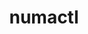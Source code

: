 ---
title: "numactl"
layout: cache
categories: [package, develop-2024-12-22]
meta: {"versions": ["2.0.18"], "compilers": ["gcc@=11.1.0", "gcc@=11.4.0", "gcc@=12.3.0", "gcc@=12.4.0", "gcc@=13.2.0", "gcc@=7.3.1", "gcc@=9.4.0", "oneapi@=2024.1.0", "oneapi@=2024.2.1"], "oss": ["amzn2", "ubuntu20.04", "ubuntu22.04", "ubuntu24.04"], "platforms": ["linux"], "targets": ["aarch64", "neoverse_v1", "ppc64le", "x86_64_v3", "x86_64_v4"], "stacks": ["aws-isc", "aws-isc-aarch64", "aws-pcluster-neoverse_v1", "aws-pcluster-x86_64_v4", "data-vis-sdk", "e4s", "e4s-oneapi", "e4s-power", "ml-linux-aarch64-cpu", "ml-linux-aarch64-cuda", "ml-linux-x86_64-cpu", "ml-linux-x86_64-cuda", "ml-linux-x86_64-rocm", "radiuss-aws", "radiuss-aws-aarch64", "root", "tutorial"], "num_specs": 16, "num_specs_by_stack": {"radiuss-aws-aarch64": 2, "root": 16, "aws-isc-aarch64": 1, "aws-pcluster-neoverse_v1": 1, "radiuss-aws": 2, "aws-isc": 1, "aws-pcluster-x86_64_v4": 2, "e4s-power": 1, "data-vis-sdk": 1, "tutorial": 2, "e4s": 1, "e4s-oneapi": 1, "ml-linux-aarch64-cpu": 1, "ml-linux-aarch64-cuda": 1, "ml-linux-x86_64-rocm": 1, "ml-linux-x86_64-cuda": 1, "ml-linux-x86_64-cpu": 1}}
spec_details: [{"hash": "7zonn4ov6l2invwmimxbcp7pxzzw2m7u", "compiler": "gcc@=7.3.1", "versions": ["2.0.18"], "os": "amzn2", "platform": "linux", "target": "aarch64", "variants": ["build_system=autotools"], "stacks": ["radiuss-aws-aarch64", "root"], "size": "-", "tarball": "https://binaries.spack.io/develop-2024-12-22/build_cache/linux-amzn2-aarch64/gcc-7.3.1/numactl-2.0.18/linux-amzn2-aarch64-gcc-7.3.1-numactl-2.0.18-7zonn4ov6l2invwmimxbcp7pxzzw2m7u.spack"}, {"hash": "m42coigwgov2gv7bu2rc4zxmnok65w5o", "compiler": "gcc@=7.3.1", "versions": ["2.0.18"], "os": "amzn2", "platform": "linux", "target": "aarch64", "variants": ["build_system=autotools"], "stacks": ["root", "aws-isc-aarch64"], "size": "-", "tarball": "https://binaries.spack.io/develop-2024-12-22/build_cache/linux-amzn2-aarch64/gcc-7.3.1/numactl-2.0.18/linux-amzn2-aarch64-gcc-7.3.1-numactl-2.0.18-m42coigwgov2gv7bu2rc4zxmnok65w5o.spack"}, {"hash": "h42tspdpzitbi5adgzwi7puejexyu2x5", "compiler": "gcc@=7.3.1", "versions": ["2.0.18"], "os": "amzn2", "platform": "linux", "target": "aarch64", "variants": ["build_system=autotools"], "stacks": ["radiuss-aws-aarch64", "root"], "size": "-", "tarball": "https://binaries.spack.io/develop-2024-12-22/build_cache/linux-amzn2-aarch64/gcc-7.3.1/numactl-2.0.18/linux-amzn2-aarch64-gcc-7.3.1-numactl-2.0.18-h42tspdpzitbi5adgzwi7puejexyu2x5.spack"}, {"hash": "cwmspjqhphis6kpb35vtefxgik3hv6uj", "compiler": "gcc@=12.4.0", "versions": ["2.0.18"], "os": "amzn2", "platform": "linux", "target": "neoverse_v1", "variants": ["build_system=autotools"], "stacks": ["aws-pcluster-neoverse_v1", "root"], "size": "-", "tarball": "https://binaries.spack.io/develop-2024-12-22/build_cache/linux-amzn2-neoverse_v1/gcc-12.4.0/numactl-2.0.18/linux-amzn2-neoverse_v1-gcc-12.4.0-numactl-2.0.18-cwmspjqhphis6kpb35vtefxgik3hv6uj.spack"}, {"hash": "rizf6cy4z3ehsjd7qgshba5aicduhonc", "compiler": "gcc@=7.3.1", "versions": ["2.0.18"], "os": "amzn2", "platform": "linux", "target": "x86_64_v3", "variants": ["build_system=autotools"], "stacks": ["radiuss-aws", "root"], "size": "-", "tarball": "https://binaries.spack.io/develop-2024-12-22/build_cache/linux-amzn2-x86_64_v3/gcc-7.3.1/numactl-2.0.18/linux-amzn2-x86_64_v3-gcc-7.3.1-numactl-2.0.18-rizf6cy4z3ehsjd7qgshba5aicduhonc.spack"}, {"hash": "zollkmswzbz62v34oqzdaod25o56ed3t", "compiler": "gcc@=7.3.1", "versions": ["2.0.18"], "os": "amzn2", "platform": "linux", "target": "x86_64_v3", "variants": ["build_system=autotools"], "stacks": ["aws-isc", "root"], "size": "-", "tarball": "https://binaries.spack.io/develop-2024-12-22/build_cache/linux-amzn2-x86_64_v3/gcc-7.3.1/numactl-2.0.18/linux-amzn2-x86_64_v3-gcc-7.3.1-numactl-2.0.18-zollkmswzbz62v34oqzdaod25o56ed3t.spack"}, {"hash": "dv3drv5ivymi4rrg4vpsu7ud7gqk3627", "compiler": "gcc@=7.3.1", "versions": ["2.0.18"], "os": "amzn2", "platform": "linux", "target": "x86_64_v3", "variants": ["build_system=autotools"], "stacks": ["radiuss-aws", "root"], "size": "-", "tarball": "https://binaries.spack.io/develop-2024-12-22/build_cache/linux-amzn2-x86_64_v3/gcc-7.3.1/numactl-2.0.18/linux-amzn2-x86_64_v3-gcc-7.3.1-numactl-2.0.18-dv3drv5ivymi4rrg4vpsu7ud7gqk3627.spack"}, {"hash": "vawpykjwnfum3ebn6ecym3tn5q4s3itu", "compiler": "oneapi@=2024.1.0", "versions": ["2.0.18"], "os": "amzn2", "platform": "linux", "target": "x86_64_v3", "variants": ["build_system=autotools"], "stacks": ["aws-pcluster-x86_64_v4", "root"], "size": "-", "tarball": "https://binaries.spack.io/develop-2024-12-22/build_cache/linux-amzn2-x86_64_v3/oneapi-2024.1.0/numactl-2.0.18/linux-amzn2-x86_64_v3-oneapi-2024.1.0-numactl-2.0.18-vawpykjwnfum3ebn6ecym3tn5q4s3itu.spack"}, {"hash": "sfdurlmj4jhbmgdfcef6k4qb3v7jn7m3", "compiler": "oneapi@=2024.1.0", "versions": ["2.0.18"], "os": "amzn2", "platform": "linux", "target": "x86_64_v4", "variants": ["build_system=autotools"], "stacks": ["aws-pcluster-x86_64_v4", "root"], "size": "-", "tarball": "https://binaries.spack.io/develop-2024-12-22/build_cache/linux-amzn2-x86_64_v4/oneapi-2024.1.0/numactl-2.0.18/linux-amzn2-x86_64_v4-oneapi-2024.1.0-numactl-2.0.18-sfdurlmj4jhbmgdfcef6k4qb3v7jn7m3.spack"}, {"hash": "ygsfmxhfvisaaa2nrdibdcq5tpfewerb", "compiler": "gcc@=9.4.0", "versions": ["2.0.18"], "os": "ubuntu20.04", "platform": "linux", "target": "ppc64le", "variants": ["build_system=autotools", "patches=85c50da"], "stacks": ["e4s-power", "root"], "size": "-", "tarball": "https://binaries.spack.io/develop-2024-12-22/build_cache/linux-ubuntu20.04-ppc64le/gcc-9.4.0/numactl-2.0.18/linux-ubuntu20.04-ppc64le-gcc-9.4.0-numactl-2.0.18-ygsfmxhfvisaaa2nrdibdcq5tpfewerb.spack"}, {"hash": "oso4ztob7aeigbxu253jjadcuqpnih2s", "compiler": "gcc@=11.1.0", "versions": ["2.0.18"], "os": "ubuntu20.04", "platform": "linux", "target": "x86_64_v3", "variants": ["build_system=autotools"], "stacks": ["data-vis-sdk", "root"], "size": "-", "tarball": "https://binaries.spack.io/develop-2024-12-22/build_cache/linux-ubuntu20.04-x86_64_v3/gcc-11.1.0/numactl-2.0.18/linux-ubuntu20.04-x86_64_v3-gcc-11.1.0-numactl-2.0.18-oso4ztob7aeigbxu253jjadcuqpnih2s.spack"}, {"hash": "hwhoslu7pz4mvfsmh5ptjadrbyhryb4m", "compiler": "gcc@=11.4.0", "versions": ["2.0.18"], "os": "ubuntu22.04", "platform": "linux", "target": "x86_64_v3", "variants": ["build_system=autotools"], "stacks": ["tutorial", "root", "e4s"], "size": "-", "tarball": "https://binaries.spack.io/develop-2024-12-22/build_cache/linux-ubuntu22.04-x86_64_v3/gcc-11.4.0/numactl-2.0.18/linux-ubuntu22.04-x86_64_v3-gcc-11.4.0-numactl-2.0.18-hwhoslu7pz4mvfsmh5ptjadrbyhryb4m.spack"}, {"hash": "3d6ceqcrkmavxnyzuiwng2pen2mvcndz", "compiler": "gcc@=12.3.0", "versions": ["2.0.18"], "os": "ubuntu22.04", "platform": "linux", "target": "x86_64_v3", "variants": ["build_system=autotools"], "stacks": ["tutorial", "root"], "size": "-", "tarball": "https://binaries.spack.io/develop-2024-12-22/build_cache/linux-ubuntu22.04-x86_64_v3/gcc-12.3.0/numactl-2.0.18/linux-ubuntu22.04-x86_64_v3-gcc-12.3.0-numactl-2.0.18-3d6ceqcrkmavxnyzuiwng2pen2mvcndz.spack"}, {"hash": "fxp43icqoc7tb5c22pokz2t2krpmzcqr", "compiler": "oneapi@=2024.2.1", "versions": ["2.0.18"], "os": "ubuntu22.04", "platform": "linux", "target": "x86_64_v3", "variants": ["build_system=autotools"], "stacks": ["e4s-oneapi", "root"], "size": "-", "tarball": "https://binaries.spack.io/develop-2024-12-22/build_cache/linux-ubuntu22.04-x86_64_v3/oneapi-2024.2.1/numactl-2.0.18/linux-ubuntu22.04-x86_64_v3-oneapi-2024.2.1-numactl-2.0.18-fxp43icqoc7tb5c22pokz2t2krpmzcqr.spack"}, {"hash": "g3wrwzjg4xm4bgcbsbb24uyehv6r5f4y", "compiler": "gcc@=13.2.0", "versions": ["2.0.18"], "os": "ubuntu24.04", "platform": "linux", "target": "aarch64", "variants": ["build_system=autotools"], "stacks": ["ml-linux-aarch64-cpu", "root", "ml-linux-aarch64-cuda"], "size": "-", "tarball": "https://binaries.spack.io/develop-2024-12-22/build_cache/linux-ubuntu24.04-aarch64/gcc-13.2.0/numactl-2.0.18/linux-ubuntu24.04-aarch64-gcc-13.2.0-numactl-2.0.18-g3wrwzjg4xm4bgcbsbb24uyehv6r5f4y.spack"}, {"hash": "h6jwfw6pjl3v6qv5h6sxzuk5en7kewne", "compiler": "gcc@=13.2.0", "versions": ["2.0.18"], "os": "ubuntu24.04", "platform": "linux", "target": "x86_64_v3", "variants": ["build_system=autotools"], "stacks": ["ml-linux-x86_64-rocm", "ml-linux-x86_64-cuda", "ml-linux-x86_64-cpu", "root"], "size": "-", "tarball": "https://binaries.spack.io/develop-2024-12-22/build_cache/linux-ubuntu24.04-x86_64_v3/gcc-13.2.0/numactl-2.0.18/linux-ubuntu24.04-x86_64_v3-gcc-13.2.0-numactl-2.0.18-h6jwfw6pjl3v6qv5h6sxzuk5en7kewne.spack"}]
---